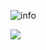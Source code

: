 
![info](https://github-readme-stats.vercel.app/api?username=ttlt664&show_icons=true&count_private=true&hide=prs&theme=default_repocard)


![](https://visitor-badge.glitch.me/badge?page_id=CasterWx.readme)
